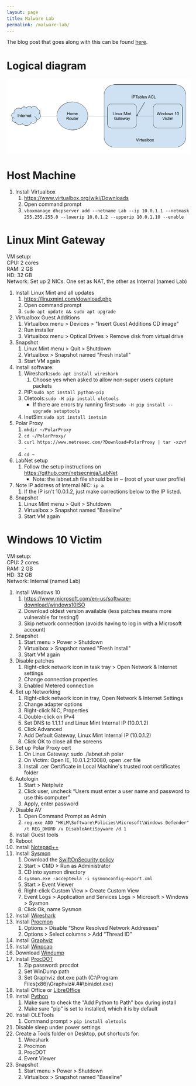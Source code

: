 ```yaml
---
layout: page
title: Malware Lab
permalink: /malware-lab/
---
```


The blog post that goes along with this can be found [here](/how-to/2019/08/20/building-a-malware-analysis-lab).

# Logical diagram
![My Lab](/assets/malware-lab.png)

# Host Machine
1. Install Virtualbox
    1. <https://www.virtualbox.org/wiki/Downloads>
    2. Open command prompt
    3. ```vboxmanage dhcpserver add --netname Lab --ip 10.0.1.1 --netmask 255.255.255.0 --lowerip 10.0.1.2 --upperip 10.0.1.10 --enable```

# Linux Mint Gateway
VM setup:  
CPU: 2 cores  
RAM: 2 GB  
HD: 32 GB  
Network: Set up 2 NICs. One set as NAT, the other as Internal (named Lab)

1. Install Linux Mint and all updates
    1. <https://linuxmint.com/download.php>
    2. Open command prompt
    3. ```sudo apt update && sudo apt upgrade```
2. Virtualbox Guest Additions
    1. Virtualbox menu > Devices > "Insert Guest Additions CD image"
    2. Run installer
    3. Virtualbox menu > Optical Drives > Remove disk from virtual drive
3. Snapshot
    1. Linux Mint menu > Quit > Shutdown
    2. Virtualbox > Snapshot named "Fresh install"
    3. Start VM again
4. Install software:
    1. Wireshark:```sudo apt install wireshark```
        1. Choose yes when asked to allow non-super users capture packets
    2. PIP:```sudo apt install python-pip```
    3. Oletools:```sudo -H pip install oletools```
        * If there are errors try running first:```sudo -H pip install --upgrade setuptools```
    4. InetSim:```sudo apt install inetsim```
5. Polar Proxy
    1. ```mkdir ~/PolarProxy```
    2. ```cd ~/PolarProxy/```
    3. ```curl https://www.netresec.com/?Download=PolarProxy | tar -xzvf -```
    4. ```cd ~```
6. LabNet setup
    1. Follow the setup instructions on <https://github.com/netsecninja/LabNet>
        * Note: the labnet.sh file should be in ~ (root of your user profile)
7. Note IP address of Internal NIC: ```ip a```
    1. If the IP isn't 10.0.1.2, just make corrections below to the IP listed.
8. Snapshot
    1. Linux Mint menu > Quit > Shutdown
    2. Virtualbox > Snapshot named "Baseline"
    3. Start VM again

# Windows 10 Victim
VM setup:  
CPU: 2 cores  
RAM: 2 GB  
HD: 32 GB  
Network: Internal (named Lab)

1. Install Windows 10
    1. <https://www.microsoft.com/en-us/software-download/windows10ISO>
    2. Download oldest version available (less patches means more vulnerable for testing!)
    3. Skip network connection (avoids having to log in with a Microsoft account)
2. Snapshot
    1. Start menu > Power > Shutdown
    2. Virtualbox > Snapshot named "Fresh install"
    3. Start VM again 
3. Disable patches
    1. Right-click network icon in task tray > Open Network & Internet settings
    2. Change connection properties
    3. Enabled Metered connection
4. Set up Networking
    1. Right-click network icon in tray, Open Network & Internet Settings
    2. Change adapter options
    3. Right-click NIC, Properties
    4. Double-click on IPv4
    5. Set DNS to 1.1.1.1 and Linux Mint Internal IP (10.0.1.2)
    6. Click Advanced
    7. Add Default Gateway, Linux Mint Internal IP (10.0.1.2)
    8. Click OK to close all the screens
5. Set up Polar Proxy cert
    1. On Linux Gateway: sudo ./labnet.sh polar
    2. On Victim: Open IE, 10.0.1.2:10080, open .cer file
    3. Install .cer Certificate in Local Machine's trusted root certificates folder
6. Autologin
    1. Start > Netplwiz
    2. Click user, uncheck “Users must enter a user name and password to use this computer”
    3. Apply, enter password
7. Disable AV
    1. Open Command Prompt as Admin
    2. ```reg.exe ADD "HKLM\Software\Policies\Microsoft\Windows Defender" /t REG_DWORD /v DisableAntiSpyware /d 1```
8. Install Guest tools
9. Reboot
10. Install [Notepad++](https://notepad-plus-plus.org/download/)
11. Install [Sysmon](https://docs.microsoft.com/en-us/sysinternals/downloads/sysmon)
    1. Download the [SwiftOnSecurity policy](https://raw.githubusercontent.com/SwiftOnSecurity/sysmon-config/master/sysmonconfig-export.xml)
    2. Start > CMD > Run as Administrator
    3. CD into sysmon directory
    4. ```sysmon.exe -accepteula -i sysmonconfig-export.xml```
    5. Start > Event Viewer
    6. Right-click Custom View > Create Custom View
    7. Event Logs > Application and Services Logs > Microsoft > Windows > Sysmon
    8. Click Ok, name Sysmon
12. Install [Wireshark](https://www.wireshark.org/#download)
13. Install [Procmon](https://docs.microsoft.com/en-us/sysinternals/downloads/procmon)
    1. Options > Disable “Show Resolved Network Addresses”
    2. Options > Select columns > Add “Thread ID”
14. Install [Graphviz](http://www.graphviz.org/download/)
15. Install [Winpcap](https://www.winpcap.org/install/default.htm)
16. Download [Windump](https://www.winpcap.org/windump/install/default.htm)
17. Install [ProcDOT](http://procdot.com/downloadprocdotbinaries.htm)
    1. Zip password: procdot
    2. Set WinDump path
    3. Set Graphviz dot.exe path (C:\Program Files(x86)\Graphviz#.##\bin\dot.exe)
18. Install Office or [LibreOffice](https://www.libreoffice.org/download/download/)
19. Install [Python](https://www.python.org/downloads/windows/)
    1. Make sure to check the "Add Python to Path" box during install
    2. Make sure "pip" is set to installed, which it is by default
20. Install OLETools
    1. Command prompt > ```pip install oletools```
21. Disable sleep under power settings
22. Create a Tools folder on Desktop, put shortcuts for:
    1. Wireshark
    2. Procmon
    3. ProcDOT
    4. Event Viewer
23. Snapshot
    1. Start menu > Power > Shutdown
    2. Virtualbox > Snapshot named "Baseline"

